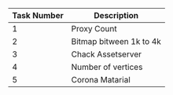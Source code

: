 | Task Number | Description                  |
|-------------|------------------------------|
| 1           | Proxy Count |
| 2           | Bitmap bitween 1k to 4k |
| 3           | Chack Assetserver       |
| 4           |  Number of vertices     |
| 5           | Corona Matarial         |
